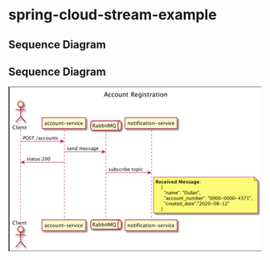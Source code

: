 # spring-cloud-stream-example
## Sequence Diagram

## Sequence Diagram
![Sequence Diagram](create_account.png)
